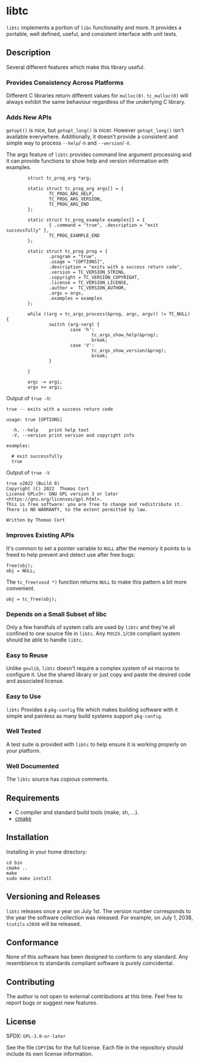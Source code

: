 # libtc

`libtc` implements a portion of `libc` functionality and more. It provides a
portable, well defined, useful, and consistent interface with unit tests.

## Description

Several different features which make this library useful.

### Provides Consistency Across Platforms

Different C libraries return different values for `malloc(0)`. `tc_malloc(0)`
will always exhibit the same behaviour regardless of the underlying C library.

### Adds New APIs

`getopt()` is nice, but `getopt_long()` is nicer. However `getopt_long()` isn't
available everywhere. Additionally, it doesn't provide a consistent and simple
way to process `--help`/`-h` and `--version`/`-V`.

The args feature of `libtc` provides command line argument processing
and it can provide functions to show help and version information with examples.

```
        struct tc_prog_arg *arg;

        static struct tc_prog_arg args[] = {
                TC_PROG_ARG_HELP,
                TC_PROG_ARG_VERSION,
                TC_PROG_ARG_END
        };

        static struct tc_prog_example examples[] = {
                { .command = "true", .description = "exit successfully" },
                TC_PROG_EXAMPLE_END
        };

        static struct tc_prog prog = {
                .program = "true",
                .usage = "[OPTIONS]",
                .description = "exits with a success return code",
                .version = TC_VERSION_STRING,
                .copyright = TC_VERSION_COPYRIGHT,
                .license = TC_VERSION_LICENSE,
                .author =  TC_VERSION_AUTHOR,
                .args = args,
                .examples = examples
        };

        while ((arg = tc_args_process(&prog, argc, argv)) != TC_NULL) {
                switch (arg->arg) {
                        case 'h':
                                tc_args_show_help(&prog);
                                break;
                        case 'V':
                                tc_args_show_version(&prog);
                                break;
                }

        }

        argc -= argi;
        argv += argi;
```

Output of `true -h`:
```
true -- exits with a success return code

usage: true [OPTIONS]

  -h, --help	print help text
  -V, --version	print version and copyright info

examples:

  # exit successfully
  true
```

Output of `true -V`
```
true v2022 (Build 0)
Copyright (C) 2022  Thomas Cort
License GPLv3+: GNU GPL version 3 or later <https://gnu.org/licenses/gpl.html>.
This is free software: you are free to change and redistribute it.
There is NO WARRANTY, to the extent permitted by law.

Written by Thomas Cort
```

### Improves Existing APIs

It's common to set a pointer variable to `NULL` after the memory it points
to is freed to help prevent and detect use after free bugs:

```
free(obj);
obj = NULL;
```

The `tc_free(void *)` function returns `NULL` to make this pattern a bit more
convenient.

```
obj = tc_free(obj);
```

### Depends on a Small Subset of libc

Only a few handfuls of system calls are used by `libtc` and they're all
confined to one source file in `libtc`. Any `POSIX.1`/`C89` compliant system
should be able to handle `libtc`.

### Easy to Reuse

Unlike `gnulib`, `libtc` doesn't require a complex system of `m4` macros to
configure it. Use the shared library or just copy and paste the desired
code and associated license.

### Easy to Use

`libtc` Provides a `pkg-config` file which makes building software with it
simple and painless as many build systems support `pkg-config`.

### Well Tested

A test suite is provided with `libtc` to help ensure it is working properly
on your platform.

### Well Documented

The `libtc` source has copious comments.

## Requirements

* C compiler and standard build tools (make, sh, ...).
* [cmake](https://cmake.org/)

## Installation

Installing in your home directory:

```
cd bin
cmake ..
make
sudo make install
```

## Versioning and Releases

`libtc` releases once a year on July 1st. The version number corresponds
to the year the software collection was released. For example, on July 1,
2038, `tcutils` `v2038` will be released.

## Conformance

None of this software has been designed to conform to any standard. Any
resemblance to standards compliant software is purely coincidental.

## Contributing

The author is not open to external contributions at this time.
Feel free to report bugs or suggest new features.

## License

SPDX: `GPL-3.0-or-later`

See the file `COPYING` for the full license. Each file in the repository should
include its own license information.

<!--
  README.md
  Copyright 2022, 2023  Thomas Cort

  Copying and distribution of this file, with or without modification, are
  permitted in any medium without royalty, provided the copyright notice and
  this notice are preserved. This file is offered as-is, without any warranty.
-->

